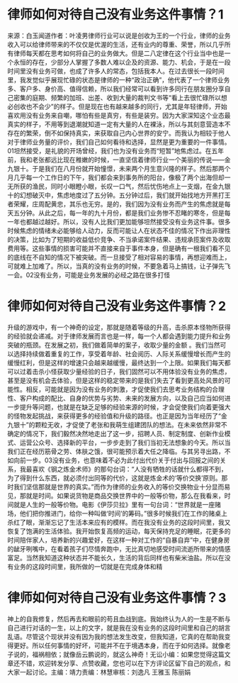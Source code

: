 # 律师如何对待自己没有业务这件事情？1

来源：白玉闻道作者：叶凌男律师行业可以说是创收为王的一个行业，律师的业务收入可以给律师带来的不仅仅是优渥的生活，还有业内的尊重、荣誉，所以几乎所有律师每天都在思考如何将自己的业务做大。但是二八定律在这个行业当中也是一个永恒的存在，少部分人掌握了多数人难以企及的资源、能力、机会，于是在一段时间里没有业务可做，也成了许多人的常态，包括我本人。在过去很长一段时间里，我发觉似乎展现忙碌的状态是律师的一种“政治正确”，他代表了一个律师业务多、客户多、身价高、值得信赖，所以我们经常可以看到许多同行在朋友圈分享自己密集的庭期、频繁的加班、出差、收到大量的裁判文书等“看上去很忙碌所以想必创收也不会少”的样子。但是现在也有越来越多的同行，尤其是年轻律师，开始喜欢用没有业务来自嘲，哪怕有些是真穷，有些是装穷。因为大家深知这个业态最真实的样子，不用等到退潮就知道一定有大量的人在裸泳，所以与其刻意营造本不存在的繁荣，倒不如保持真实，来获取自己内心世界的安宁。而我认为相较于他人对于律师业务量的评价，我们自己如何看待和选择，显然是更为重要的一件事情。01坦然接受，是礼貌的开场曾经，我们也为没有业务而“短暂”地焦虑过。在五年前，我和老张都远比现在稚嫩的时候，一直坚信着律师行业一个美丽的传说——金九银十。于是我们在八月份就开始憧憬，未来两个月生意兴隆的样子。然后那两个月几乎每一个工作日的下午，我们都会来到事务所的阳台，像极了两个出海但却一无所获的渔民，同时小眼瞪小眼，长叹一口气，然后忧伤地点上一支烟，在金九银十的幻想破灭中，焦虑地度过了五分钟。五分钟过后，我们就开始找地方开黑打王者荣耀，庄周配黄忠，其乐也无穷。是的，我们因为没有业务而产生的焦虑就是每天五分钟。从此之后，每一年的九十月份，都是我们业务惨不忍睹的寒冬，但是每一年也都越过越好。所以，没有人比我们更加能够坦然接受没有业务这件事。很多时候焦虑的情绪未必能够给人动力，反而可能让人在状态不佳的情况下作出非理性的决策，比如为了短期的收益低价竞争、不当承诺案件结果、违规承揽案件及收取费用等。这些事情的损害可能并不直接来自于事件本身，但是确有一根我们看不见的底线在不自知的情况下被突破。而一旦接受了相对容易的事情，再想迎难而上，可就难上加难了。所以，当真的没有业务的时候，不要急着马上搞钱，让子弹先飞一会。02没有业务，可能是业务发展的必经之路在很多打怪

# 律师如何对待自己没有业务这件事情？2

升级的游戏中，有一个神奇的设定，那就是随着等级的升高，击杀原本怪物所获得的经验就会递减。对于律师发展而言也是一样，每一个人都会遇到能力提升和业务突破的瓶颈。在发展之初，我们做着简单的案子，收取少量的金额 。我们当然可以选择持续做着重复的工作，享受着年龄、社会阅历、人际关系缓慢增长而产生的缓慢红利，但是这样的增速只会越来越缓慢，最终达到一个上限。如果我们每天都可以过着击杀小怪获取少量经验的日子，我们固然可以不用体验没有业务的焦虑，甚至是没有机会去体验，但是这样的稳定带来的是我们失去了看到更高处风景的可能性。相反，可能就是因为没有业务的刺激，才促使我们去思考业务结构的合理性、客户构成的配比、自身的优势与劣势、未来的发展方向，以及自己应当如何进一步提升等问题，也就是在缺乏足够的经验来源的时候，才会促使我们向着更强大的怪物发起挑战，来获得更多的经验值和升级的路径。也正是因为当年经历了“金九银十”的颗粒无收，才促使了老张和我萌生组建团队的想法。在未来依然非常不确定的情况下，我们毅然决然地走出了这一步，招聘人员、制定制度、创新作业模式、运营公众号、选择新的平台，一步步走到了我们当初无法想象的今天。所以当我们正在经历筋骨之劳、体肤之饿，很可能预示着大任之降临。与其另寻出路，不如向前一步。03没有业务，也意味着不必为此付出代价关于付出与回报之间的关系，我最喜欢《钢之炼金术师》的那句台词：“人没有牺牲的话就什么都得不到，为了得到什么东西，就必须付出同等的代价，这就是炼金术的‘等价交换’原则。那时我们坚信那就是世界的真实。”而作为律师的业务收入的等价交换物业十分显而易见，那就是时间。如果说货物是商品交换世界中的一般等价物，那么在我看来，时间就是人生的一般等价物。电影《伊莎贝拉》里有一句台词：“世界就是一座赌场，他们把你推进门，给你一种叫做‘时间’的筹码。”很多时候我们在工作的赌桌上杀红了眼，渐渐忘记了生活本来应有的模样。而在我没有业务的这段时间里，我又恢复了饱满的生活体验。我开始恢复高频的运动，每天保持充足的睡眠，花更多的时间陪伴家人，培养新的兴趣爱好，在这样一种对工作的“自暴自弃”中，在健身房的龇牙咧嘴中，在看着孩子们尽情奔跑中，无比真切地感受时间流逝所带来的情感富足。当然我知道这种状态并不能长久，生活的背后同样也有柴米油盐。所以在没有业务的这段时间里，我所做的一切就是在完成身体和精

# 律师如何对待自己没有业务这件事情？3

神上的自我修复，然后再去和眼前的苟且血战到底。我始终认为人的一生是不断与自己进行对话的一生，以上的文字，就是我在没有业务的这段时间里和自己的胡言乱语。尽管这个现状并没有因为我的想法发生改变，但我知道，它真的在帮助我变得更好。所以任何事情的好坏，可能并不在于境遇本身，而在于如何选择。就像老子说的，福祸相依；就像岳云鹏说的，就这么神奇！无讼小编：如果您觉得这篇文章还不错，欢迎转发分享、点赞收藏，您也可以在下方评论区留下自己的观点，和大家一起讨论。主编：靖力责编：林慧审核：刘逸凡 王雅玉 陈丽娟 

